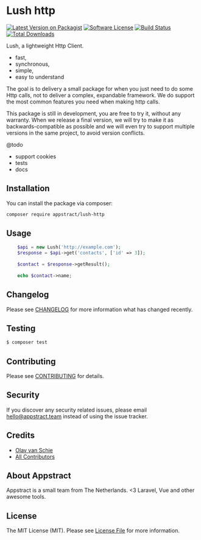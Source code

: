 # Lush http

[![Latest Version on Packagist](https://img.shields.io/packagist/v/appstract/lush-http.svg?style=flat-square)](https://packagist.org/packages/appstract/lush-http)
[![Software License](https://img.shields.io/badge/license-MIT-brightgreen.svg?style=flat-square)](LICENSE.md)
[![Build Status](https://img.shields.io/travis/appstract/lush-http/master.svg?style=flat-square)](https://travis-ci.org/appstract/lush-http)
[![Total Downloads](https://img.shields.io/packagist/dt/appstract/lush-http.svg?style=flat-square)](https://packagist.org/packages/appstract/lush-http)

Lush, a lightweight Http Client.

- fast,
- synchronous,
- simple,
- easy to understand

The goal is to delivery a small package for when you just need to do some Http calls, not to deliver a complex, expandable framework. We do support the most common features you need when making http calls.

This package is still in development, you are free to try it, without any warranty.
When we release a final version, we will try to make it as backwards-compatible as possible and we will even try to support multiple versions in the same project, to avoid version conflicts.

@todo
- support cookies
- tests
- docs


## Installation

You can install the package via composer:

``` bash
composer require appstract/lush-http
```

## Usage

``` php
    $api = new Lush('http://example.com');
    $response = $api->get('contacts', ['id' => 3]);
    
    $contact = $response->getResult();
    
    echo $contact->name;
```

## Changelog

Please see [CHANGELOG](CHANGELOG.md) for more information what has changed recently.

## Testing

``` bash
$ composer test
```

## Contributing

Please see [CONTRIBUTING](CONTRIBUTING.md) for details.

## Security

If you discover any security related issues, please email hello@appstract.team instead of using the issue tracker.

## Credits

- [Olav van Schie](https://github.com/ovanschie)
- [All Contributors](../../contributors)

## About Appstract

Appstract is a small team from The Netherlands. <3 Laravel, Vue and other awesome tools.

## License

The MIT License (MIT). Please see [License File](LICENSE.md) for more information.